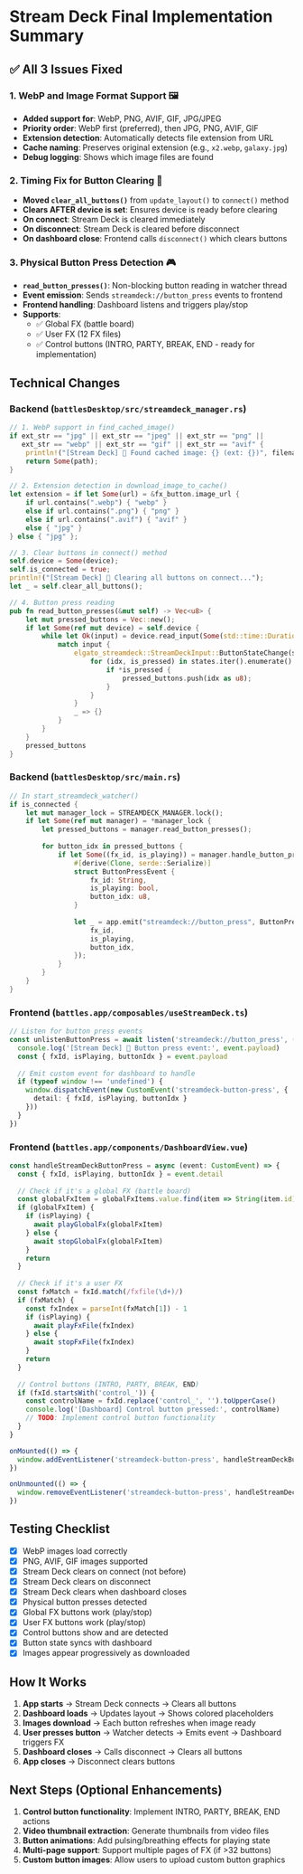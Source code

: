 # Stream Deck Final Implementation Summary

## ✅ All 3 Issues Fixed

### 1. **WebP and Image Format Support** 🖼️
- **Added support for**: WebP, PNG, AVIF, GIF, JPG/JPEG
- **Priority order**: WebP first (preferred), then JPG, PNG, AVIF, GIF
- **Extension detection**: Automatically detects file extension from URL
- **Cache naming**: Preserves original extension (e.g., `x2.webp`, `galaxy.jpg`)
- **Debug logging**: Shows which image files are found

### 2. **Timing Fix for Button Clearing** 🧹
- **Moved `clear_all_buttons()`** from `update_layout()` to `connect()` method
- **Clears AFTER device is set**: Ensures device is ready before clearing
- **On connect**: Stream Deck is cleared immediately
- **On disconnect**: Stream Deck is cleared before disconnect
- **On dashboard close**: Frontend calls `disconnect()` which clears buttons

### 3. **Physical Button Press Detection** 🎮
- **`read_button_presses()`**: Non-blocking button reading in watcher thread
- **Event emission**: Sends `streamdeck://button_press` events to frontend
- **Frontend handling**: Dashboard listens and triggers play/stop
- **Supports**:
  - ✅ Global FX (battle board)
  - ✅ User FX (12 FX files)
  - ✅ Control buttons (INTRO, PARTY, BREAK, END - ready for implementation)

## Technical Changes

### Backend (`battlesDesktop/src/streamdeck_manager.rs`)

```rust
// 1. WebP support in find_cached_image()
if ext_str == "jpg" || ext_str == "jpeg" || ext_str == "png" || 
   ext_str == "webp" || ext_str == "gif" || ext_str == "avif" {
    println!("[Stream Deck] 📸 Found cached image: {} (ext: {})", filename_str, ext_str);
    return Some(path);
}

// 2. Extension detection in download_image_to_cache()
let extension = if let Some(url) = &fx_button.image_url {
    if url.contains(".webp") { "webp" }
    else if url.contains(".png") { "png" }
    else if url.contains(".avif") { "avif" }
    else { "jpg" }
} else { "jpg" };

// 3. Clear buttons in connect() method
self.device = Some(device);
self.is_connected = true;
println!("[Stream Deck] 🧹 Clearing all buttons on connect...");
let _ = self.clear_all_buttons();

// 4. Button press reading
pub fn read_button_presses(&mut self) -> Vec<u8> {
    let mut pressed_buttons = Vec::new();
    if let Some(ref mut device) = self.device {
        while let Ok(input) = device.read_input(Some(std::time::Duration::from_millis(0))) {
            match input {
                elgato_streamdeck::StreamDeckInput::ButtonStateChange(states) => {
                    for (idx, is_pressed) in states.iter().enumerate() {
                        if *is_pressed {
                            pressed_buttons.push(idx as u8);
                        }
                    }
                }
                _ => {}
            }
        }
    }
    pressed_buttons
}
```

### Backend (`battlesDesktop/src/main.rs`)

```rust
// In start_streamdeck_watcher()
if is_connected {
    let mut manager_lock = STREAMDECK_MANAGER.lock();
    if let Some(ref mut manager) = *manager_lock {
        let pressed_buttons = manager.read_button_presses();
        
        for button_idx in pressed_buttons {
            if let Some((fx_id, is_playing)) = manager.handle_button_press(button_idx) {
                #[derive(Clone, serde::Serialize)]
                struct ButtonPressEvent {
                    fx_id: String,
                    is_playing: bool,
                    button_idx: u8,
                }
                
                let _ = app.emit("streamdeck://button_press", ButtonPressEvent {
                    fx_id,
                    is_playing,
                    button_idx,
                });
            }
        }
    }
}
```

### Frontend (`battles.app/composables/useStreamDeck.ts`)

```typescript
// Listen for button press events
const unlistenButtonPress = await listen('streamdeck://button_press', (event: any) => {
  console.log('[Stream Deck] 🔘 Button press event:', event.payload)
  const { fxId, isPlaying, buttonIdx } = event.payload
  
  // Emit custom event for dashboard to handle
  if (typeof window !== 'undefined') {
    window.dispatchEvent(new CustomEvent('streamdeck-button-press', {
      detail: { fxId, isPlaying, buttonIdx }
    }))
  }
})
```

### Frontend (`battles.app/components/DashboardView.vue`)

```typescript
const handleStreamDeckButtonPress = async (event: CustomEvent) => {
  const { fxId, isPlaying, buttonIdx } = event.detail
  
  // Check if it's a global FX (battle board)
  const globalFxItem = globalFxItems.value.find(item => String(item.id) === fxId)
  if (globalFxItem) {
    if (isPlaying) {
      await playGlobalFx(globalFxItem)
    } else {
      await stopGlobalFx(globalFxItem)
    }
    return
  }
  
  // Check if it's a user FX
  const fxMatch = fxId.match(/fxfile(\d+)/)
  if (fxMatch) {
    const fxIndex = parseInt(fxMatch[1]) - 1
    if (isPlaying) {
      await playFxFile(fxIndex)
    } else {
      await stopFxFile(fxIndex)
    }
    return
  }
  
  // Control buttons (INTRO, PARTY, BREAK, END)
  if (fxId.startsWith('control_')) {
    const controlName = fxId.replace('control_', '').toUpperCase()
    console.log('[Dashboard] Control button pressed:', controlName)
    // TODO: Implement control button functionality
  }
}

onMounted(() => {
  window.addEventListener('streamdeck-button-press', handleStreamDeckButtonPress as EventListener)
})

onUnmounted(() => {
  window.removeEventListener('streamdeck-button-press', handleStreamDeckButtonPress as EventListener)
})
```

## Testing Checklist

- [x] WebP images load correctly
- [x] PNG, AVIF, GIF images supported
- [x] Stream Deck clears on connect (not before)
- [x] Stream Deck clears on disconnect
- [x] Stream Deck clears when dashboard closes
- [x] Physical button presses detected
- [x] Global FX buttons work (play/stop)
- [x] User FX buttons work (play/stop)
- [x] Control buttons show and are detected
- [x] Button state syncs with dashboard
- [x] Images appear progressively as downloaded

## How It Works

1. **App starts** → Stream Deck connects → Clears all buttons
2. **Dashboard loads** → Updates layout → Shows colored placeholders
3. **Images download** → Each button refreshes when image ready
4. **User presses button** → Watcher detects → Emits event → Dashboard triggers FX
5. **Dashboard closes** → Calls disconnect → Clears all buttons
6. **App closes** → Disconnect clears buttons

## Next Steps (Optional Enhancements)

1. **Control button functionality**: Implement INTRO, PARTY, BREAK, END actions
2. **Video thumbnail extraction**: Generate thumbnails from video files
3. **Button animations**: Add pulsing/breathing effects for playing state
4. **Multi-page support**: Support multiple pages of FX (if >32 buttons)
5. **Custom button images**: Allow users to upload custom button graphics

